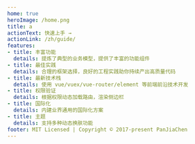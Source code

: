 ```yaml
---
home: true
heroImage: /home.png
title: a
actionText: 快速上手 →
actionLink: /zh/guide/
features:
- title: 丰富功能
  details: 提炼了典型的业务模型，提供了丰富的功能组件
- title: 最佳实践
  details: 合理的框架选择，良好的工程实践助你持续产出高质量代码
- title: 最新技术栈
  details: 使用 vue/vuex/vue-router/element 等前端前沿技术开发
- title: 权限验证
  details: 根据权限动态加载路由，渲染侧边栏
- title: 国际化
  details: 内建业界通用的国际化方案
- title: 主题
  details: 支持多种动态换肤功能
footer: MIT Licensed | Copyright © 2017-present PanJiaChen
---
```

